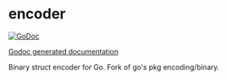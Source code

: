 encoder
=======

[![GoDoc](http://godoc.org/github.com//skycoin/skycoin/src/cipher/encoder?status.png)](http://godoc.org/github.com/dollarydooslab/dollarydoos/src/cipher/encoder)

[Godoc generated documentation](https://godoc.org/github.com/dollarydooslab/dollarydoos/src/cipher/encoder)

Binary struct encoder for Go.  Fork of go's pkg encoding/binary.
